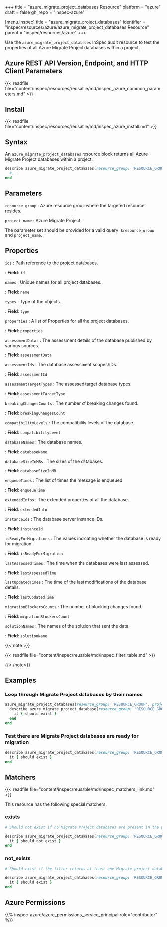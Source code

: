 +++
title = "azure_migrate_project_databases Resource"
platform = "azure"
draft = false
gh_repo = "inspec-azure"

[menu.inspec]
title = "azure_migrate_project_databases"
identifier = "inspec/resources/azure/azure_migrate_project_databases Resource"
parent = "inspec/resources/azure"
+++

Use the `azure_migrate_project_databases` InSpec audit resource to test the properties of all Azure Migrate Project databases within a project.

## Azure REST API Version, Endpoint, and HTTP Client Parameters

{{< readfile file="content/inspec/resources/reusable/md/inspec_azure_common_parameters.md" >}}

## Install

{{< readfile file="content/inspec/resources/reusable/md/inspec_azure_install.md" >}}

## Syntax

An `azure_migrate_project_databases` resource block returns all Azure Migrate Project databases within a project.

```ruby
describe azure_migrate_project_databases(resource_group: 'RESOURCE_GROUP', project_name: 'PROJECT_NAME') do
  #...
end
```

## Parameters

`resource_group`
: Azure resource group where the targeted resource resides.

`project_name`
: Azure Migrate Project.

The parameter set should be provided for a valid query is`resource_group` and `project_name`.

## Properties

`ids`
: Path reference to the project databases.

: **Field**: `id`

`names`
: Unique names for all project databases.

: **Field**: `name`

`types`
: Type of the objects.

: **Field**: `type`

`properties`
: A list of Properties for all the project databases.

: **Field**: `properties`

`assessmentDatas`
: The assessment details of the database published by various sources.

: **Field**: `assessmentData`

`assessmentIds`
: The database assessment scopes/IDs.

: **Field**: `assessmentId`

`assessmentTargetTypes`
: The assessed target database types.

: **Field**: `assessmentTargetType`

`breakingChangesCounts`
: The number of breaking changes found.

: **Field**: `breakingChangesCount`

`compatibilityLevels`
: The compatibility levels of the database.

: **Field**: `compatibilityLevel`

`databaseNames`
: The database names.

: **Field**: `databaseName`

`databaseSizeInMBs`
: The sizes of the databases.

: **Field**: `databaseSizeInMB`

`enqueueTimes`
: The list of times the message is enqueued.

: **Field**: `enqueueTime`

`extendedInfos`
: The extended properties of all the database.

: **Field**: `extendedInfo`

`instanceIds`
: The database server instance IDs.

: **Field**: `instanceId`

`isReadyForMigrations`
: The values indicating whether the database is ready for migration.

: **Field**: `isReadyForMigration`

`lastAssessedTimes`
: The time when the databases were last assessed.

: **Field**: `lastAssessedTime`

`lastUpdatedTimes`
: The time of the last modifications of the database details.

: **Field**: `lastUpdatedTime`

`migrationBlockersCounts`
: The number of blocking changes found.

: **Field**: `migrationBlockersCount`

`solutionNames`
: The names of the solution that sent the data.

: **Field**: `solutionName`

{{< note >}}

{{< readfile file="content/inspec/reusable/md/inspec_filter_table.md" >}}

{{< /note>}}

## Examples

### Loop through Migrate Project databases by their names

```ruby
azure_migrate_project_databases(resource_group: 'RESOURCE_GROUP', project_name: 'PROJECT_NAME').names.each do |name|
  describe azure_migrate_project_database(resource_group: 'RESOURCE_GROUP', project_name: 'PROJECT_NAME', name: 'NAME') do
    it { should exist }
  end
end
```

### Test there are Migrate Project databases are ready for migration

```ruby
describe azure_migrate_project_databases(resource_group: 'RESOURCE_GROUP', project_name: 'PROJECT_NAME').where{ isReadyForMigration.include?(true) } do
  it { should exist }
end
```

## Matchers

{{< readfile file="content/inspec/reusable/md/inspec_matchers_link.md" >}}

This resource has the following special matchers.

### exists

```ruby
# Should not exist if no Migrate Project databases are present in the project and the resource group.

describe azure_migrate_project_databases(resource_group: 'RESOURCE_GROUP', project_name: 'PROJECT_NAME') do
  it { should_not exist }
end
```

### not_exists

```ruby
# Should exist if the filter returns at least one Migrate project databases in the project and the resource group.

describe azure_migrate_project_databases(resource_group: 'RESOURCE_GROUP', project_name: 'PROJECT_NAME') do
  it { should exist }
end
```

## Azure Permissions

{{% inspec-azure/azure_permissions_service_principal role="contributor" %}}

